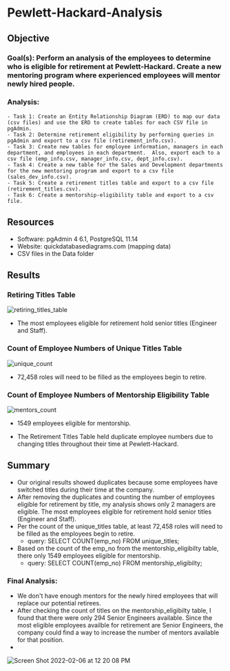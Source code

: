 # Pewlett-Hackard-Analysis

## Objective
### Goal(s): Perform an analysis of the employees to determine who is eligible for retirement at Pewlett-Hackard.  Create a new mentoring program where experienced employees will mentor newly hired people.  
### Analysis:
    - Task 1: Create an Entity Relationship Diagram (ERD) to map our data (csv files) and use the ERD to create tables for each CSV file in pgAdmin.
    - Task 2: Determine retirement eligibility by performing queries in pgAdmin and export to a csv file (retirement_info.csv).
    - Task 3: Create new tables for employee information, managers in each department, and employees in each department.  Also, export each to a csv file (emp_info.csv, manager_info.csv, dept_info.csv).
    - Task 4: Create a new table for the Sales and Development departments for the new mentoring program and export to a csv file (sales_dev_info.csv).
    - Task 5: Create a retirement titles table and export to a csv file (retirement_titles.csv).
    - Task 6: Create a mentorship-eligibility table and export to a csv file.

## Resources
- Software: pgAdmin 4 6.1, PostgreSQL 11.14
- Website: quickdatabasediagrams.com (mapping data)
- CSV files in the Data folder

## Results
### Retiring Titles Table

  ![retiring_titles_table](https://user-images.githubusercontent.com/33010018/152659068-8fc41940-738b-4902-8fc8-c056e049ed30.png)
  - The most employees eligible for retirement hold senior titles (Engineer and Staff).


### Count of Employee Numbers of Unique Titles Table

  ![unique_count](https://user-images.githubusercontent.com/33010018/152659037-7970d6d8-5d5a-4585-a26b-0ec40727ee58.png)
  - 72,458 roles will need to be filled as the employees begin to retire.


### Count of Employee Numbers of Mentorship Eligibility Table

  ![mentors_count](https://user-images.githubusercontent.com/33010018/152659052-895ac3a0-62d6-4f34-be65-e178ea8f54f1.png)
  - 1549 employees eligible for mentorship.

- The Retirement Titles Table held duplicate employee numbers due to changing titles throughout their time at Pewlett-Hackard.




## Summary
- Our original results showed duplicates because some employees have switched titles during their time at the company.  
- After removing the duplicates and counting the number of employees eligible for retirement by title, my analysis shows only 2 managers are eligible.  The most employees eligible for retirement hold senior titles (Engineer and Staff).
- Per the count of the unique_titles table, at least 72,458 roles will need to be filled as the employees begin to retire. 
    - query: SELECT COUNT(emp_no) FROM unique_titles;
- Based on the count of the emp_no from the mentorship_eligibilty table, there only 1549 employees eligible for mentorship.
   - query: SELECT COUNT(emp_no) FROM mentorship_eligibilty;
### Final Analysis: 
 -  We don't have enough mentors for the newly hired employees that will replace our potential retirees.
 -  After checking the count of titles on the mentorship_eligibilty table,  I found that there were only 294 Senior Engineers available.  Since the most eligible employees availble for retirement are Senior Engineers, the company could find a way to increase the number of mentors available for that position. 
 -  
  ![Screen Shot 2022-02-06 at 12 20 08 PM](https://user-images.githubusercontent.com/33010018/152692975-46483f3c-ddde-4c5e-9f6b-1a6c38addb94.png)

